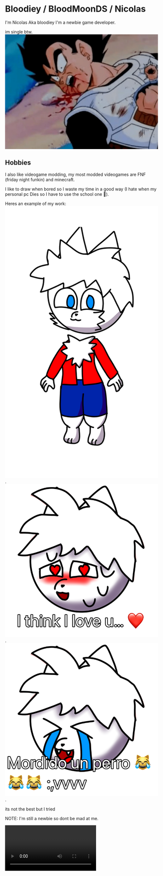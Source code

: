 # Bloodiey / BloodMoonDS / Nicolas

I'm Nicolas Aka bloodiey I'm a newbie game developer.


im single btw.
![Vegeta Died :(](art/vegeta-died.png)
## Hobbies

I also like videogame modding, my most modded videogames are FNF (friday night funkin) and minecraft.

I like to draw when bored so I waste my time in a good way (I hate when my personal pc Dies so I have to use the school one 💢).

Heres an example of my work:
![Uhm](art/bloodiey-the-furry-cat.png).
![i Think i love u](art/bloodiey-furry-love.png).
![mordido un perro](art/bloodiey-furry-lovedog.png).

its not the best but I tried

NOTE: I'm still a newbie so dont be mad at me.

![When When](assets/SPOILER_NOOOOOOOOOOOOOOOO.mp4)